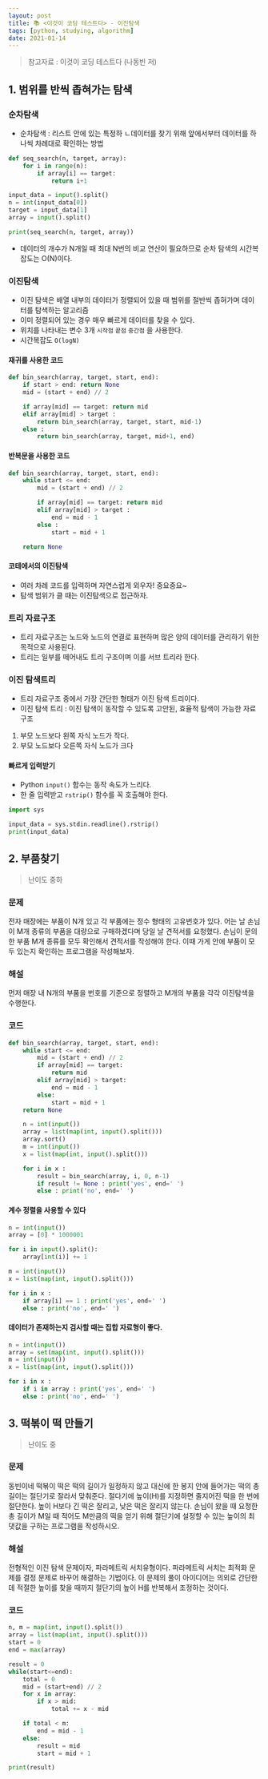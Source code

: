 ```yaml
---
layout: post
title: 📚 <이것이 코딩 테스트다> - 이진탐색
tags: [python, studying, algorithm]
date: 2021-01-14
---
```


> 참고자료 : 이것이 코딩 테스트다 (나동빈 저)

##  1. 범위를 반씩 좁혀가는 탐색

### 순차탐색

- 순차탐색 : 리스트 안에 있는 특정하 ㄴ데이터를 찾기 위해 앞에서부터 데이터를 하나씩 차례대로 확인하는 방법

```python
def seq_search(n, target, array):
    for i in range(n):
        if array[i] == target:
            return i+1

input_data = input().split()
n = int(input_data[0])
target = input_data[1]
array = input().split()

print(seq_search(n, target, array))
```

- 데이터의 개수가 N개일 때 최대 N번의 비교 연산이 필요하므로 순차 탐색의 시간복잡도는 O(N)이다.


### 이진탐색

- 이진 탐색은 배열 내부의 데이터가 정렬되어 있을 때 범위를 절반씩 좁혀가며 데이터를 탐색하는 알고리즘
- 이미 정렬되어 있는 경우 매우 빠르게 데이터를 찾을 수 있다.
- 위치를 나타내는 변수 3개 `시작점` `끝점` `중간점` 을 사용한다.
- 시간복잡도 `O(logN)`

####  재귀를 사용한 코드

```python
def bin_search(array, target, start, end):
    if start > end: return None
    mid = (start + end) // 2

    if array[mid] == target: return mid
    elif array[mid] > target : 
        return bin_search(array, target, start, mid-1)
    else :
        return bin_search(array, target, mid+1, end)
```

####  반복문을 사용한 코드

```python
def bin_search(array, target, start, end):
    while start <= end:
        mid = (start + end) // 2

        if array[mid] == target: return mid
        elif array[mid] > target : 
            end = mid - 1
        else :
            start = mid + 1

    return None
```

#### 코테에서의 이진탐색

- 여러 차례 코드를 입력하며 자연스럽게 외우자! 중요중요~
- 탐색 범위가 클 때는 이진탐색으로 접근하자.


### 트리 자료구조

- 트리 자료구조는 노드와 노드의 연결로 표현하며 많은 양의 데이터를 관리하기 위한 목적으로 사용된다.
- 트리는 일부를 떼어내도 트리 구조이며 이를 서브 트리라 한다.

### 이진 탐색트리

- 트리 자료구조 중에서 가장 간단한 형태가 이진 탐색 트리이다.
- 이진 탐색 트리 : 이진 탐색이 동작할 수 있도록 고안된, 효율적 탐색이 가능한 자료구조

1. 부모 노드보다 왼쪽 자식 노드가 작다.
2. 부모 노드보다 오른쪽 자식 노드가 크다

#### 빠르게 입력받기

- Python `input()` 함수는 동작 속도가 느리다.
- 한 줄 입력받고 `rstrip()` 함수를 꼭 호출해야 한다.

```python
import sys

input_data = sys.stdin.readline().rstrip()
print(input_data)
```

## 2. 부품찾기
> 난이도 중하

### 문제

전자 매장에는 부품이 N개 있고 각 부품에는 정수 형태의 고유번호가 있다. 어는 날 손님이 M개 종류의 부품을 대량으로 구매하겠다며 당일 날 견적서를 요청했다. 손님이 문의한 부품 M개 종류를 모두 확인해서 견적서를 작성해야 한다. 이때 가게 안에 부품이 모두 있는지 확인하는 프로그램을 작성해보자.

### 해설

먼저 매장 내 N개의 부품을 번호를 기준으로 정렬하고 M개의 부품을 각각 이진탐색을 수행한다.

### 코드

```python
def bin_search(array, target, start, end):
    while start <= end:
        mid = (start + end) // 2
        if array[mid] == target:
            return mid
        elif array[mid] > target:
            end = mid - 1
        else:
            start = mid + 1
    return None

    n = int(input())
    array = list(map(int, input().split()))
    array.sort()
    m = int(input())
    x = list(map(int, input().split()))

    for i in x :
        result = bin_search(array, i, 0, n-1)
        if result != None : print('yes', end=' ')
        else : print('no', end=' ')
```

#### 계수 정렬을 사용할 수 있다

```python
n = int(input())
array = [0] * 1000001

for i in input().split():
    array[int(i)] += 1

m = int(input())
x = list(map(int, input().split()))

for i in x :
    if array[i] == 1 : print('yes', end=' ')
    else : print('no', end=' ')
```

#### 데이터가 존재하는지 검사할 때는 집합 자료형이 좋다.

```python
n = int(input())
array = set(map(int, input().split()))
m = int(input())
x = list(map(int, input().split()))

for i in x :
    if i in array : print('yes', end=' ')
    else : print('no', end=' ')
```

## 3. 떡볶이 떡 만들기
> 난이도 중

### 문제

동빈이네 떡볶이 떡은 떡의 길이가 일정하지 않고 대신에 한 봉지 안에 들어가는 떡의 총 길이는 절단기로 잘라서 맞춰준다. 절다기에 높이(H)를 지정하면 줄지어진 떡을 한 번에 절단한다. 높이 H보다 긴 떡은 잘리고, 낮은 떡은 잘리지 않는다. 손님이 왔을 때 요청한 총 길이가 M일 때 적어도 M만큼의 떡을 얻기 위해 절단기에 설정할 수 있는 높이의 최댓값을 구하는 프로그램을 작성하시오.

### 해설

전형적인 이진 탐색 문제이자, 파라메트릭 서치유형이다. 파라메트릭 서치는 최적화 문제를 결정 문제로 바꾸어 해결하는 기법이다. 이 문제의 풀이 아이디어는 의외로 간단한데 적절한 높이를 찾을 때까지 절단기의 높이 H를 반복해서 조정하는 것이다.

### 코드

```python
n, m = map(int, input().split())
array = list(map(int, input().split()))
start = 0
end = max(array)

result = 0
while(start<=end):
    total = 0
    mid = (start+end) // 2
    for x in array:
        if x > mid:
            total += x - mid

    if total < m:
        end = mid - 1
    else:
        result = mid
        start = mid + 1

print(result)
```